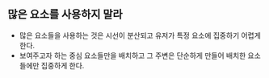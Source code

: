 ## 많은 요소를 사용하지 말라
- 많은 요소들을 사용하는 것은 시선이 분산되고 유저가 특정 요소에 집중하기 어렵게 한다.
- 보여주고자 하는 중심 요소들만을 배치하고 그 주변은 단순하게 만들어 배치한 요소들에만 집중하게 한다.
